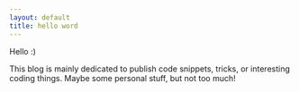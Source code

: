 ```yaml
---
layout: default
title: hello word
---
```


Hello :)

This blog is mainly dedicated to publish code snippets, tricks, or interesting coding things. Maybe some personal stuff, but not too much!